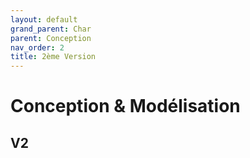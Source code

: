 ```yaml
---
layout: default
grand_parent: Char
parent: Conception
nav_order: 2
title: 2ème Version
---
```


# Conception & Modélisation 

## V2

